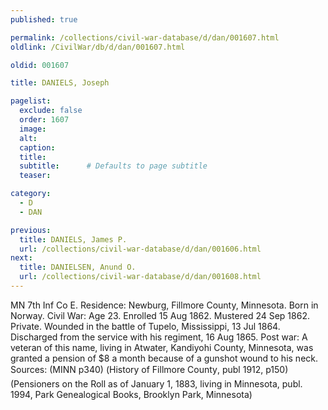 ```yaml
---
published: true

permalink: /collections/civil-war-database/d/dan/001607.html
oldlink: /CivilWar/db/d/dan/001607.html

oldid: 001607

title: DANIELS, Joseph

pagelist:
  exclude: false
  order: 1607
  image: 
  alt:
  caption:
  title:
  subtitle:      # Defaults to page subtitle
  teaser:

category: 
  - D 
  - DAN

previous:
  title: DANIELS, James P.
  url: /collections/civil-war-database/d/dan/001606.html  
next:
  title: DANIELSEN, Anund O.
  url: /collections/civil-war-database/d/dan/001608.html   
---
```

MN 7th Inf Co E. Residence: Newburg, Fillmore County, Minnesota. Born in Norway. Civil War: Age 23. Enrolled 15 Aug 1862. Mustered 24 Sep 1862. Private. Wounded in the battle of Tupelo, Mississippi, 13 Jul 1864. Discharged from the service with his regiment, 16 Aug 1865. Post war: A veteran of this name, living in Atwater, Kandiyohi County, Minnesota, was granted a pension of $8 a month because of a gunshot wound to his neck. Sources: (MINN p340) (&#147;History of Fillmore County&#148;, publ 1912, p150) (Pensioners on the Roll as of January 1, 1883, living in Minnesota, publ. 1994, Park Genealogical Books, Brooklyn Park, Minnesota)